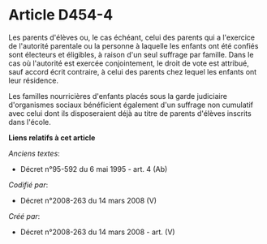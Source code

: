 # Article D454-4

Les parents d'élèves ou, le cas échéant, celui des parents qui a l'exercice de l'autorité parentale ou la personne à laquelle
les enfants ont été confiés sont électeurs et éligibles, à raison d'un seul suffrage par famille. Dans le cas où l'autorité
est exercée conjointement, le droit de vote est attribué, sauf accord écrit contraire, à celui des parents chez lequel les
enfants ont leur résidence.

Les familles nourricières d'enfants placés sous la garde judiciaire d'organismes sociaux bénéficient également d'un suffrage
non cumulatif avec celui dont ils disposeraient déjà au titre de parents d'élèves inscrits dans l'école.

**Liens relatifs à cet article**

_Anciens textes_:

  - Décret n°95-592 du 6 mai 1995 - art. 4 (Ab)

_Codifié par_:

  - Décret n°2008-263 du 14 mars 2008 (V)

_Créé par_:

  - Décret n°2008-263 du 14 mars 2008 - art. (V)
